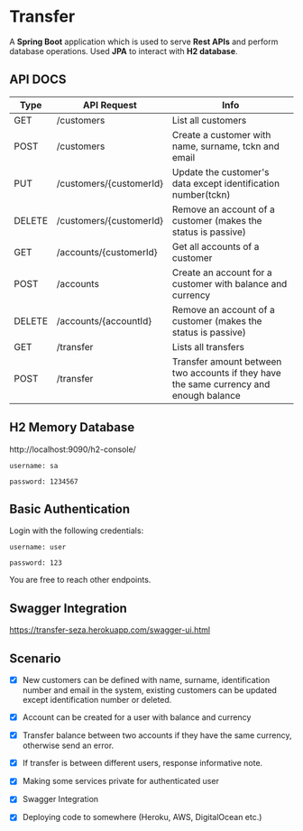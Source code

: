 # Transfer

A **Spring Boot** application which is used to serve **Rest APIs** and perform database operations. Used **JPA** to interact with **H2 database**.


## API DOCS

Type | API Request | Info |
|--|--|--|
| GET | /customers |List all customers|
| POST | /customers |Create a customer with name, surname, tckn and email|
| PUT | /customers/{customerId}|Update the customer's data except identification number(tckn)|
| DELETE | /customers/{customerId} |Remove an account of a customer (makes the status is passive)|
| GET | /accounts/{customerId} |Get all accounts of a customer|
| POST | /accounts |Create an account for a customer with balance and currency|
| DELETE | /accounts/{accountId} |Remove an account of a customer (makes the status is passive)|
| GET | /transfer|Lists all transfers|
| POST | /transfer |Transfer amount between two accounts if they have the same currency and enough balance|


## H2 Memory Database
http://localhost:9090/h2-console/
```
username: sa

password: 1234567
```

## Basic Authentication
Login with the following credentials:
```
username: user

password: 123
```
You are free to reach other endpoints.
## Swagger Integration
https://transfer-seza.herokuapp.com/swagger-ui.html



## Scenario
- [x] New customers can be defined with name, surname, identification number and email in the system, existing customers can be updated except identification number or deleted.
- [x] Account can be created for a user with balance and currency
- [x] Transfer balance between two accounts if they have the same currency, otherwise send an error.  
- [x] If transfer is between different users, response informative note.

- [x] Making some services private for authenticated user
- [x] Swagger Integration
- [x] Deploying code to somewhere (Heroku, AWS, DigitalOcean etc.)
